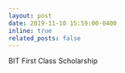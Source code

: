 ```yaml
---
layout: post
date: 2019-11-10 15:59:00-0400
inline: true
related_posts: false
---
```


BIT First Class Scholarship
